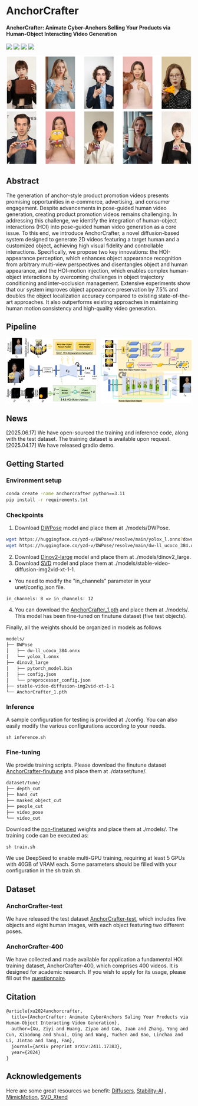 #  AnchorCrafter

#### AnchorCrafter: Animate Cyber-Anchors Selling Your Products via Human-Object Interacting Video Generation

[![](https://img.shields.io/badge/Project-Page-green.svg)](https://cangcz.github.io/Anchor-Crafter/) [![](https://img.shields.io/badge/Paper-Arxiv-orange.svg)](https://arxiv.org/abs/2411.17383) [![](https://img.shields.io/badge/YouTube-%23FF0000.svg?logo=YouTube&logoColor=white)](https://www.youtube.com/watch?v=6SZYTJXGTm8)  [![](https://img.shields.io/badge/%F0%9F%A4%97%20Hugging%20Face-Spaces)](https://huggingface.co/spaces/cangcz/AnchorCrafter)


<img src="src/result.png" width="650">

## Abstract
The generation of anchor-style product promotion videos presents promising opportunities in e-commerce, advertising, and consumer engagement. 
Despite advancements in pose-guided human video generation, creating product promotion videos remains challenging. 
In addressing this challenge, we identify the integration of human-object interactions (HOI) into pose-guided human video generation as a core issue. 
To this end, we introduce AnchorCrafter, a novel diffusion-based system designed to generate 2D videos featuring a target human and a customized object, achieving high visual fidelity and controllable interactions. 
Specifically, we propose two key innovations: the HOI-appearance perception, which enhances object appearance recognition from arbitrary multi-view perspectives and disentangles object and human appearance, and the HOI-motion injection, which enables complex human-object interactions by overcoming challenges in object trajectory conditioning and inter-occlusion management. 
Extensive experiments show that our system improves object appearance preservation by 7.5\% and doubles the object localization accuracy compared to existing state-of-the-art approaches. It also outperforms existing approaches in maintaining human motion consistency and high-quality video generation. 

## Pipeline
<div style="display: flex; justify-content: space-between;">
  <img src="src/pipeline.png" alt="Pipeline Step 1" width="49%">
  <img src="src/pipeline2.png" alt="Pipeline Step 2" width="49%">
</div>

## News
[2025.06.17] We have open-sourced the training and inference code, along with the test dataset. The training dataset is available upon request.  
[2025.04.17] We have released gradio demo.

## Getting Started
### Environment setup
```bash
conda create -name anchorcrafter python==3.11
pip install -r requirements.txt
```
### Checkpoints
1. Download [DWPose](https://huggingface.co/yzd-v/DWPose/tree/main) model and place them at ./models/DWPose.
```bash
wget https://huggingface.co/yzd-v/DWPose/resolve/main/yolox_l.onnx?download=true -O models/DWPose/yolox_l.onnx
wget https://huggingface.co/yzd-v/DWPose/resolve/main/dw-ll_ucoco_384.onnx?download=true -O models/DWPose/dw-ll_ucoco_384.onnx
```
2. Download [Dinov2-large](https://huggingface.co/facebook/dinov2-large/tree/main) model and place them at ./models/dinov2_large.
3. Download [SVD](https://huggingface.co/stabilityai/stable-video-diffusion-img2vid-xt-1-1) model and place them at ./models/stable-video-diffusion-img2vid-xt-1-1.
* You need to modify the "in_channels" parameter in your unet/config.json file.
```
in_channels: 8 => in_channels: 12
```
4. You can download the [AnchorCrafter_1.pth](https://huggingface.co/cangcz/AnchorCrafter_1/tree/main) and place them at ./models/. This model has been fine-tuned on finutune dataset (five test objects).


Finally, all the weights should be organized in models as follows
```
models/
├── DWPose
│   ├── dw-ll_ucoco_384.onnx
│   └── yolox_l.onnx
├── dinov2_large
│   ├── pytorch_model.bin
│   ├── config.json
│   └── preprocessor_config.json
├── stable-video-diffusion-img2vid-xt-1-1  
└── AnchorCrafter_1.pth
```

### Inference
A sample configuration for testing is provided at ./config. You can also easily modify the various configurations according to your needs.
```
sh inference.sh
```

### Fine-tuning
We provide training scripts. Please download the finutune dataset [AnchorCrafter-finutune](https://huggingface.co/datasets/cangcz/AnchorCrafter-finutune) and place them at ./dataset/tune/. 

```
dataset/tune/
├── depth_cut
├── hand_cut
├── masked_object_cut
├── people_cut
├── video_pose
└── video_cut
```
Download the [non-finetuned](https://huggingface.co/cangcz/AnchorCrafter-notune) weights and place them at ./models/.
The training code can be executed as:
```
sh train.sh
```
We use DeepSeed to enable multi-GPU training, requiring at least 5 GPUs with 40GB of VRAM each. Some parameters should be filled with your configuration in the sh train.sh.

## Dataset
### AnchorCrafter-test
We have released the test dataset [AnchorCrafter-test](https://huggingface.co/datasets/cangcz/AnchorCrafter-test), which includes five objects and eight human images, with each object featuring two different poses.
### AnchorCrafter-400
We have collected and made available for application a fundamental HOI training dataset, AnchorCrafter-400, which comprises 400 videos. It is designed for academic research. If you wish to apply for its usage, please fill out the [questionnaire](https://forms.office.com/r/9dNTnK4Mi2).


## Citation

```
@article{xu2024anchorcrafter,
  title={AnchorCrafter: Animate CyberAnchors Saling Your Products via Human-Object Interacting Video Generation},
  author={Xu, Ziyi and Huang, Ziyao and Cao, Juan and Zhang, Yong and Cun, Xiaodong and Shuai, Qing and Wang, Yuchen and Bao, Linchao and Li, Jintao and Tang, Fan},
  journal={arXiv preprint arXiv:2411.17383},
  year={2024}
}
```

## Acknowledgements
Here are some great resources we benefit: [Diffusers](https://github.com/huggingface/diffusers), [Stability-AI](https://github.com/Stability-AI/generative-models)
, [MimicMotion](https://github.com/Tencent/MimicMotion), [SVD_Xtend](https://github.com/pixeli99/SVD_Xtend)
